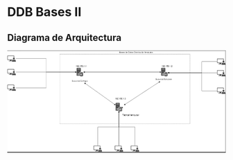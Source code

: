# DDB Bases II

## Diagrama de Arquitectura

![alt text](https://github.com/r0b78/DDBBasesII/blob/master/DDB2.PNG)
